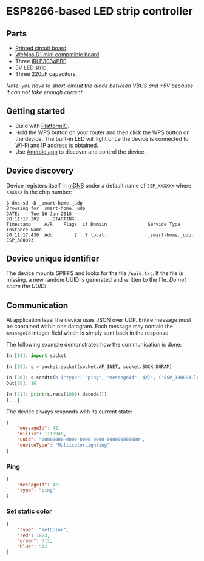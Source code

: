 # ESP8266-based LED strip controller

## Parts

* [Printed circuit board](http://s.click.aliexpress.com/e/bA27UN7?fromSns=Telegram).
* [WeMos D1 mini compatible board](http://s.click.aliexpress.com/e/u7Ubune?fromSns=Telegram).
* Three [IRLB3034PBF](http://s.click.aliexpress.com/e/yRnQNzR?fromSns=Telegram).
* [5V LED strip](http://s.click.aliexpress.com/e/emimIQJ?fromSns=Telegram).
* Three 220μF capacitors.

*Note: you have to short-circuit the diode between VBUS and +5V because it can not take enough current.*

## Getting started

* Build with [PlatformIO](http://platformio.org/).
* Hold the WPS button on your router and then click the WPS button on the device. The built-in LED will light once the device is connected to Wi-Fi and IP address is obtained.
* Use [Android app](https://github.com/eigenein/smart-home) to discover and control the device.

## Device discovery

Device registers itself in [mDNS](https://en.wikipedia.org/wiki/Multicast_DNS) under a default name of `ESP_XXXXXX` where `XXXXXX` is the chip number:

```
$ dns-sd -B _smart-home._udp
Browsing for _smart-home._udp
DATE: ---Tue 16 Jan 2018---
20:11:17.202  ...STARTING...
Timestamp     A/R    Flags  if Domain               Service Type         Instance Name
20:11:17.430  Add        2   7 local.               _smart-home._udp.    ESP_380D93
```

## Device unique identifier

The device mounts SPIFFS and looks for the file `/uuid.txt`. If the file is missing, a new random UUID is generated and written to the file. *Do not share the UUID!*

## Communication

At application level the device uses JSON over UDP. Entire message must be сontained within one datagram. Each message may contain the `messageId` integer field which is simply sent back in the response.

The following example demonstrates how the communication is done:

```python
In [18]: import socket

In [19]: s = socket.socket(socket.AF_INET, socket.SOCK_DGRAM)

In [20]: s.sendto(b'{"type": "ping", "messageId": 42}', ('ESP_380D93.local', 5555))
Out[20]: 16

In [21]: print(s.recv(1000).decode())
{...}
```

The device always responds with its current state:

```json
{
    "messageId": 42,
    "millis": 1110940,
    "uuid": "00000000-0000-0000-0000-000000000000",
    "deviceType": "MulticolorLighting"
}
```

### Ping

```json
{
    "messageId": 42,
    "type": "ping"
}
```

### Set static color

```json
{
    "type": "setColor",
    "red": 1023,
    "green": 512,
    "blue": 512
}
```
